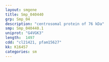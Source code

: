 ```yaml
---
layout: smgene
title: Smp_040440
grp: Smp_04
description: "centrosomal protein of 76 kDa"
smp: Smp_040440.1
uniprot: "G4VGK3"
length:  1497
cdd: "cl21421, pfam15627"
kk: K16457
categories: sm
---
```

